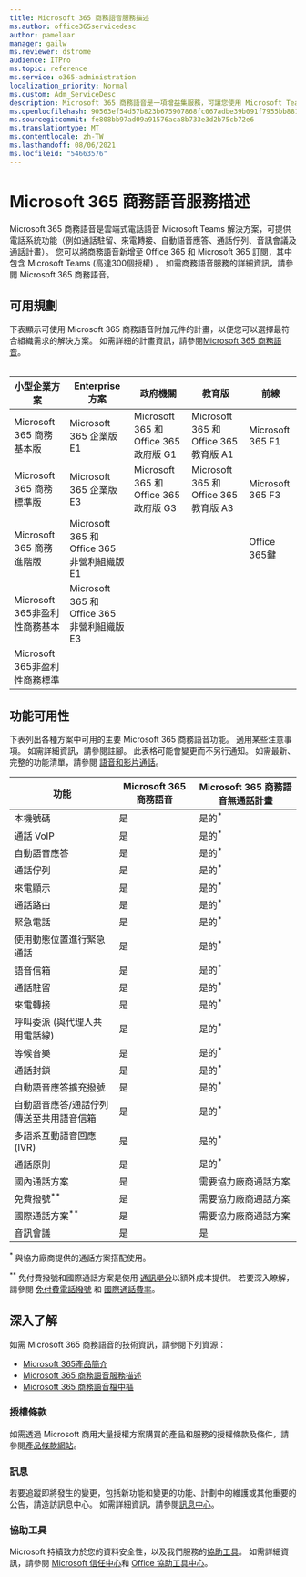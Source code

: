 ```yaml
---
title: Microsoft 365 商務語音服務描述
ms.author: office365servicedesc
author: pamelaar
manager: gailw
ms.reviewer: dstrome
audience: ITPro
ms.topic: reference
ms.service: o365-administration
localization_priority: Normal
ms.custom: Adm_ServiceDesc
description: Microsoft 365 商務語音是一項增益集服務，可讓您使用 Microsoft Teams 進行電話通話。 這會結合電話系統、國內通話方案、SMS 和音訊會議。
ms.openlocfilehash: 90563ef54d57b823b675907868fc067adbe39b091f7955bb8814b55c910406cd
ms.sourcegitcommit: fe808bb97ad09a91576aca8b733e3d2b75cb72e6
ms.translationtype: MT
ms.contentlocale: zh-TW
ms.lasthandoff: 08/06/2021
ms.locfileid: "54663576"
---
```

# <a name="microsoft-365-business-voice-service-description"></a>Microsoft 365 商務語音服務描述

Microsoft 365 商務語音是雲端式電話語音 Microsoft Teams 解決方案，可提供電話系統功能（例如通話駐留、來電轉接、自動語音應答、通話佇列、音訊會議及通話計畫）。 您可以將商務語音新增至 Office 365 和 Microsoft 365 訂閱，其中包含 Microsoft Teams (高達300個授權) 。 如需商務語音服務的詳細資訊，請參閱 Microsoft 365 商務語音。

## <a name="available-plans"></a>可用規劃

下表顯示可使用 Microsoft 365 商務語音附加元件的計畫，以便您可以選擇最符合組織需求的解決方案。 如需詳細的計畫資訊，請參閱[Microsoft 365 商務語音](/MicrosoftTeams/business-voice/whats-business-voice)。 <br><br>

| 小型企業方案 | Enterprise 方案 | 政府機關 | 教育版 | 前線 |
|----------------------|------------------|------------|-----------|-----------|
| Microsoft 365 商務基本版 | Microsoft 365 企業版E1 | Microsoft 365 和 Office 365 政府版 G1 | Microsoft 365 和 Office 365 教育版 A1 | Microsoft 365 F1 |
| Microsoft 365 商務標準版 | Microsoft 365 企業版 E3 | Microsoft 365 和 Office 365 政府版 G3 | Microsoft 365 和 Office 365 教育版 A3 | Microsoft 365 F3 |
| Microsoft 365 商務進階版 | Microsoft 365 和 Office 365 非營利組織版 E1 | | | Office 365鍵 |
| Microsoft 365非盈利性商務基本 | Microsoft 365 和 Office 365 非營利組織版 E3 | | | |
| Microsoft 365非盈利性商務標準 | | | | |

## <a name="feature-availability"></a>功能可用性

下表列出各種方案中可用的主要 Microsoft 365 商務語音功能。 適用某些注意事項。 如需詳細資訊，請參閱註腳。 此表格可能會變更而不另行通知。 如需最新、完整的功能清單，請參閱 [語音和影片通話](https://www.microsoft.com/en-us/microsoft-teams/voice-calling)。

| 功能 | Microsoft 365 商務語音 | Microsoft 365 商務語音無通話計畫 |
|---------|------------------------------|---------------------------------------------------|
| 本機號碼 | 是 | 是的<sup>*</sup> |
| 通話 VoIP | 是 | 是的<sup>*</sup> |
| 自動語音應答 | 是 | 是的<sup>*</sup> |
| 通話佇列 | 是 | 是的<sup>*</sup> |
| 來電顯示 | 是 | 是的<sup>*</sup> |
| 通話路由 | 是 | 是的<sup>*</sup> |
| 緊急電話 | 是 | 是的<sup>*</sup> |
| 使用動態位置進行緊急通話 | 是 | 是的<sup>*</sup> |
| 語音信箱 | 是 | 是的<sup>*</sup> |
| 通話駐留 | 是 | 是的<sup>*</sup> |
| 來電轉接 | 是 | 是的<sup>*</sup> |
| 呼叫委派 (與代理人共用電話線)  | 是 | 是的<sup>*</sup> |
| 等候音樂 | 是 | 是的<sup>*</sup> |
| 通話封鎖 | 是 | 是的<sup>*</sup> |
| 自動語音應答擴充撥號 | 是 | 是的<sup>*</sup> |
| 自動語音應答/通話佇列傳送至共用語音信箱 | 是 | 是的<sup>*</sup> |
| 多語系互動語音回應 (IVR)  | 是 | 是的<sup>*</sup> |
| 通話原則 | 是 | 是的<sup>*</sup> |
| 國內通話方案 | 是 | 需要協力廠商通話方案 |
| 免費撥號<sup>**</sup> | 是 | 需要協力廠商通話方案 |
| 國際通話方案<sup>**</sup> | 是 | 需要協力廠商通話方案 |
| 音訊會議 | 是 | 是 |

<sup>*</sup> 與協力廠商提供的通話方案搭配使用。

<sup>**</sup> 免付費撥號和國際通話方案是使用 [通訊學分](/microsoftteams/what-are-communications-credits)以額外成本提供。 若要深入瞭解，請參閱 [免付費電話撥號](/microsoftteams/toll-free-dialing-limitations-and-restrictions) 和 [國際通話費率](https://www.microsoft.com/microsoft-365/microsoft-teams/voice-calling?rtc=1#ow-download-rates)。

## <a name="learn-more"></a>深入了解

如需 Microsoft 365 商務語音的技術資訊，請參閱下列資源：

- [Microsoft 365產品簡介](/MicrosoftTeams/business-voice/whats-business-voice)
- [Microsoft 365 商務語音服務描述](/office365/servicedescriptions/microsoft-365-business-voice-service-description)
- [Microsoft 365 商務語音檔中樞](/MicrosoftTeams/business-voice/)

### <a name="licensing-terms"></a>授權條款

如需透過 Microsoft 商用大量授權方案購買的產品和服務的授權條款及條件，請參閱[產品條款網站](https://www.microsoft.com/licensing/terms/)。

### <a name="messaging"></a>訊息

若要追蹤即將發生的變更，包括新功能和變更的功能、計劃中的維護或其他重要的公告，請造訪訊息中心。 如需詳細資訊，請參閱[訊息中心](/microsoft-365/admin/manage/message-center)。

### <a name="accessibility"></a>協助工具

Microsoft 持續致力於您的資料安全性，以及我們服務的[協助工具](https://www.microsoft.com/trust-center/compliance/accessibility)。 如需詳細資訊，請參閱 [Microsoft 信任中心](https://www.microsoft.com/trust-center)和 [Office 協助工具中心](https://support.microsoft.com/office/office-accessibility-center-resources-for-people-with-disabilities-ecab0fcf-d143-4fe8-a2ff-6cd596bddc6d)。
